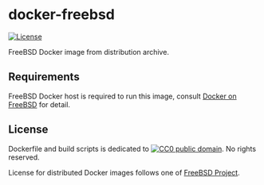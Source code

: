 # docker-freebsd

[![License](https://img.shields.io/github/license/buluma/docker-freebsd.svg?maxAge=2592000)](https://tldrlegal.com/license/creative-commons-cc0-1.0-universal)

FreeBSD Docker image from distribution archive.

## Requirements

FreeBSD Docker host is required to run this image,
consult [Docker on FreeBSD](https://wiki.freebsd.org/Docker) for detail.

## License

Dockerfile and build scripts is dedicated to [![CC0 public domain](http://i.creativecommons.org/p/zero/1.0/80x15.png "CC0 public domain")](https://creativecommons.org/publicdomain/zero/1.0/).
No rights reserved.

License for distributed Docker images follows one of [FreeBSD Project](https://freebsd.org).
